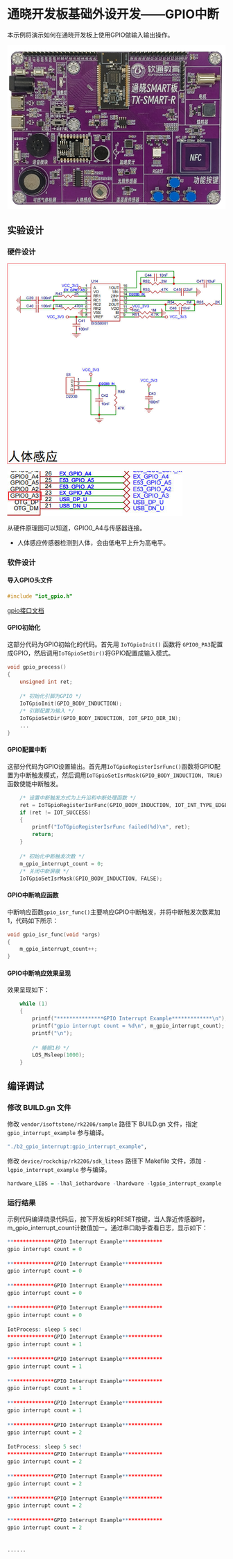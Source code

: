 # 通晓开发板基础外设开发——GPIO中断

本示例将演示如何在通晓开发板上使用GPIO做输入输出操作。

![通晓开发板-RK2206](/vendor/isoftstone/rk2206/docs/figures/tx_smart_r-rk2206.jpg)

## 实验设计

### 硬件设计

![人体感应传感器原理图](/vendor/isoftstone/rk2206/docs/figures/gpio_interrupt/人体感应传感器原理图.jpg)

![人体感应与开发板连接](/vendor/isoftstone/rk2206/docs/figures/gpio_interrupt/人体感应与开发板连接.jpg)

从硬件原理图可以知道，GPIO0_A4与传感器连接。
- 人体感应传感器检测到人体，会由低电平上升为高电平。

### 软件设计

#### 导入GPIO头文件

```c
#include "iot_gpio.h"
```

[gpio接口文档](/device/rockchip/hardware/docs/GPIO.md)

#### GPIO初始化

这部分代码为GPIO初始化的代码。首先用 `IoTGpioInit()` 函数将 `GPIO0_PA3`配置成GPIO，然后调用`IoTGpioSetDir()`将GPIO配置成输入模式。

```c
void gpio_process()
{
    unsigned int ret;

    /* 初始化引脚为GPIO */
    IoTGpioInit(GPIO_BODY_INDUCTION);
    /* 引脚配置为输入 */
    IoTGpioSetDir(GPIO_BODY_INDUCTION, IOT_GPIO_DIR_IN);
    ...
}
```

#### GPIO配置中断

这部分代码为GPIO设置输出。首先用`IoTGpioRegisterIsrFunc()`函数将GPIO配置为中断触发模式，然后调用`IoTGpioSetIsrMask(GPIO_BODY_INDUCTION, TRUE)`函数使能中断触发。

```c
    /* 设置中断触发方式为上升沿和中断处理函数 */
    ret = IoTGpioRegisterIsrFunc(GPIO_BODY_INDUCTION, IOT_INT_TYPE_EDGE, IOT_GPIO_EDGE_RISE_LEVEL_HIGH, gpio_isr_func, NULL);
    if (ret != IOT_SUCCESS)
    {
        printf("IoTGpioRegisterIsrFunc failed(%d)\n", ret);
        return;
    }

    /* 初始化中断触发次数 */
    m_gpio_interrupt_count = 0;
    /* 关闭中断屏蔽 */
    IoTGpioSetIsrMask(GPIO_BODY_INDUCTION, FALSE);
```

#### GPIO中断响应函数

中断响应函数`gpio_isr_func()`主要响应GPIO中断触发，并将中断触发次数累加1，代码如下所示：

```c
void gpio_isr_func(void *args)
{
    m_gpio_interrupt_count++;
}
```

#### GPIO中断响应效果呈现

效果呈现如下：

```c
	while (1)
    {
        printf("***************GPIO Interrupt Example*************\n");
        printf("gpio interrupt count = %d\n", m_gpio_interrupt_count);
        printf("\n");
        
        /* 睡眠1秒 */
        LOS_Msleep(1000);
    }
```

## 编译调试

### 修改 BUILD.gn 文件

修改 `vendor/isoftstone/rk2206/sample` 路径下 BUILD.gn 文件，指定 `gpio_interrupt_example` 参与编译。

```r
"./b2_gpio_interrupt:gpio_interrupt_example",
```

修改 `device/rockchip/rk2206/sdk_liteos` 路径下 Makefile 文件，添加 `-lgpio_interrupt_example` 参与编译。

```r
hardware_LIBS = -lhal_iothardware -lhardware -lgpio_interrupt_example
```

### 运行结果

示例代码编译烧录代码后，按下开发板的RESET按键，当人靠近传感器时，m_gpio_interrupt_count计数值加一。通过串口助手查看日志，显示如下：

```r
***************GPIO Interrupt Example*************
gpio interrupt count = 0

***************GPIO Interrupt Example*************
gpio interrupt count = 0

***************GPIO Interrupt Example*************
gpio interrupt count = 0

***************GPIO Interrupt Example*************
gpio interrupt count = 0

IotProcess: sleep 5 sec!
***************GPIO Interrupt Example*************
gpio interrupt count = 1

***************GPIO Interrupt Example*************
gpio interrupt count = 1

***************GPIO Interrupt Example*************
gpio interrupt count = 1

***************GPIO Interrupt Example*************
gpio interrupt count = 1

***************GPIO Interrupt Example*************
gpio interrupt count = 2

IotProcess: sleep 5 sec!
***************GPIO Interrupt Example*************
gpio interrupt count = 2

***************GPIO Interrupt Example*************
gpio interrupt count = 2

***************GPIO Interrupt Example*************
gpio interrupt count = 2

***************GPIO Interrupt Example*************
gpio interrupt count = 2


......
```


